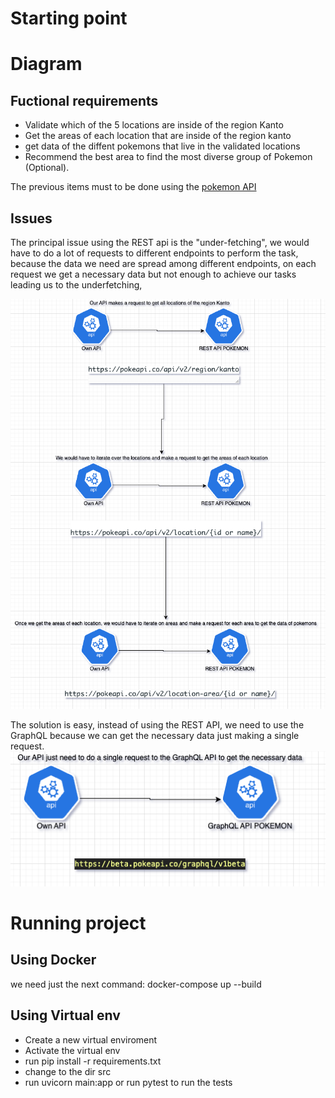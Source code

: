 # Starting point
# Diagram
## Fuctional requirements
- Validate which of the 5 locations are inside of the region Kanto
- Get the areas of each location that are inside of the region kanto
- get data of the diffent pokemons that live in the validated locations
- Recommend the best area to find the most diverse group of Pokemon (Optional).

The previous items must to be done using the [pokemon API](https://pokeapi.co/)

## Issues
The principal issue using the REST api is the "under-fetching", we would have to do a lot of requests to different endpoints to perform the task, because the data we need are spread among different endpoints, on each request we get a necessary data but not enough to achieve  our tasks leading us to the underfetching,

![REST flow](/images/flow.png)

The solution is easy, instead of using the REST API, we need to use the GraphQL because we can get the necessary data just making a single request.
![GraphQL flow](images/graphql_flow.png)

# Running project
## Using Docker
we need just the next command:
docker-compose up --build

## Using Virtual env
- Create a new virtual enviroment
- Activate the virtual env
- run pip install -r requirements.txt
- change to the dir src
- run uvicorn main:app or run pytest to run the tests